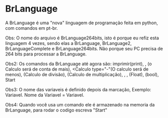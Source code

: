# BrLanguage
A BrLanguage é uma "nova" linguagem de programação feita em python, com comandos em pt-br.

Obs: O nome do arquivo é BrLanguage264bits, isto é porque eu refiz esta linguagem 4 vezes, sendo elas a BrLanguage, BrLanguage2, BrLanguageComplete e BrLanguage264bits. Não porque seu PC precisa de 264 bits para processar a BrLanguage.

Obs2: Os comandos da BrLanguage até agora são: imprimir(print), <Calculo>, <Calculo type="+">(o Calculo será de conta de mais), <Calculo type="-"(O calculo será de menos), <Calculo type="/">(Calculo de divisão), <Calculo type="x">(Calculo de multiplicação), <int>, <string>, <Reais>(Float), <Logica>(bool), Start

Obs3: O nome das variaveis é definido depois da marcação, Exemplo: <int> Variavel. Nome da Variavel = Variavel.

Obs4: Quando você usa um comando ele é armazenado na memoria da BrLanguage, para rodar o codigo escreva "Start"
